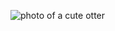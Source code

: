 ![photo of a cute otter](https://upload.wikimedia.org/wikipedia/commons/thumb/0/02/Sea_Otter_%28Enhydra_lutris%29_%2825169790524%29_crop.jpg/220px-Sea_Otter_%28Enhydra_lutris%29_%2825169790524%29_crop.jpg)

